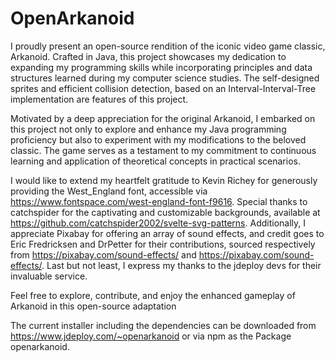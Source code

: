 # OpenArkanoid
I proudly present an open-source rendition of the iconic video game classic, Arkanoid. Crafted in Java, this project showcases my dedication to expanding my programming skills while incorporating principles and data structures learned during my computer science studies. The self-designed sprites and efficient collision detection, based on an Interval-Interval-Tree implementation are features of this project.

Motivated by a deep appreciation for the original Arkanoid, I embarked on this project not only to explore and enhance my Java programming proficiency but also to experiment with my modifications to the beloved classic. The game serves as a testament to my commitment to continuous learning and application of theoretical concepts in practical scenarios.

I would like to extend my heartfelt gratitude to Kevin Richey for generously providing the West_England font, accessible via https://www.fontspace.com/west-england-font-f9616. Special thanks to catchspider for the captivating and customizable backgrounds, available at https://github.com/catchspider2002/svelte-svg-patterns. Additionally, I appreciate Pixabay for offering an array of sound effects, and credit goes to Eric Fredricksen and DrPetter for their contributions, sourced respectively from https://pixabay.com/sound-effects/ and https://pixabay.com/sound-effects/. Last but not least, I express my thanks to the jdeploy devs for their invaluable service.

Feel free to explore, contribute, and enjoy the enhanced gameplay of Arkanoid in this open-source adaptation

The current installer including the dependencies can be downloaded from https://www.jdeploy.com/~openarkanoid 
or via npm as the Package openarkanoid.
